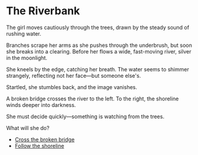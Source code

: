 # The Riverbank

The girl moves cautiously through the trees, drawn by the steady sound of rushing water.

Branches scrape her arms as she pushes through the underbrush, but soon she breaks into a clearing. Before her flows a wide, fast-moving river, silver in the moonlight.

She kneels by the edge, catching her breath. The water seems to shimmer strangely, reflecting not her face—but someone else's.

Startled, she stumbles back, and the image vanishes.

A broken bridge crosses the river to the left. To the right, the shoreline winds deeper into darkness.

She must decide quickly—something is watching from the trees.

What will she do?

- [Cross the broken bridge](broken-bridge.md)
- [Follow the shoreline](shoreline.md)
